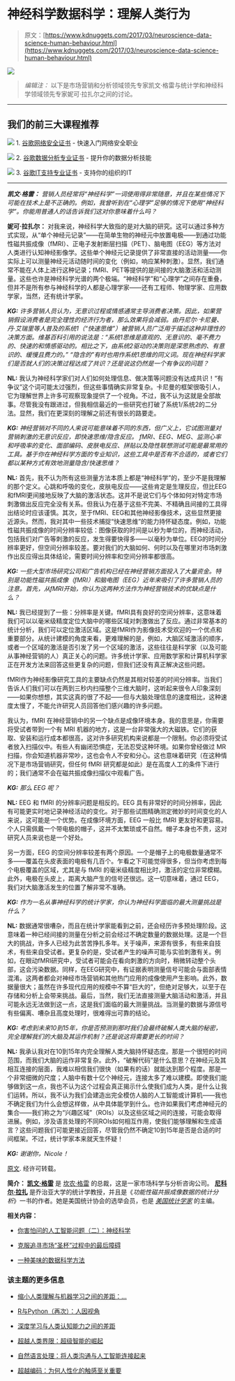 # 神经科学数据科学：理解人类行为

> 原文：[https://www.kdnuggets.com/2017/03/neuroscience-data-science-human-behaviour.html](https://www.kdnuggets.com/2017/03/neuroscience-data-science-human-behaviour.html)

![](../Images/e5f7f6da910c38e384bf84524b0a67cb.png)

> *编辑注：* 以下是市场营销和分析领域领先专家凯文·格雷与统计学和神经科学领域领先专家妮可·拉扎尔之间的讨论。

* * *

## 我们的前三大课程推荐

![](../Images/0244c01ba9267c002ef39d4907e0b8fb.png) 1\. [谷歌网络安全证书](https://www.kdnuggets.com/google-cybersecurity) - 快速入门网络安全职业

![](../Images/e225c49c3c91745821c8c0368bf04711.png) 2\. [谷歌数据分析专业证书](https://www.kdnuggets.com/google-data-analytics) - 提升你的数据分析技能

![](../Images/0244c01ba9267c002ef39d4907e0b8fb.png) 3\. [谷歌IT支持专业证书](https://www.kdnuggets.com/google-itsupport) - 支持你的组织的IT

* * *

***凯文·格雷：*** *营销人员经常将“神经科学”一词使用得非常随意，并且在某些情况下可能在技术上是不正确的。例如，我曾听到在“心理学”足够的情况下使用“神经科学”。你能用普通人的话告诉我们这对你意味着什么吗？*

**妮可·拉扎尔：** 对我来说，神经科学大致指的是对大脑的研究。这可以通过多种方式实现，从“单个神经元记录”——在简单生物的神经元中放置电极——到通过功能性磁共振成像（fMRI）、正电子发射断层扫描（PET）、脑电图（EEG）等方法对人类进行认知神经影像学。这些单个神经元记录提供了非常直接的活动测量——你实际上可以测量神经元活动随时间的变化（例如，响应某种刺激）。显然，我们通常不能在人体上进行这种记录；fMRI、PET等提供的是间接的大脑激活和活动测量。这些也许是神经科学光谱的两个极端。“神经科学”和“心理学”之间存在重叠，但并不是所有参与神经科学的人都是心理学家——还有工程师、物理学家、应用数学家，当然，还有统计学家。

***KG:*** *许多营销人员认为，无意识过程或情感通常主导消费者决策。因此，如果营销假设消费者是完全理性的经济行为者，那么效果将会减弱。由丹尼尔·卡尼曼、丹·艾瑞里等人普及的系统1（“快速思维”）被营销人员广泛用于描述这种非理性的决策方面。维基百科引用的说法是：“系统1思维是直观的、无意识的、毫不费力的、快速的和情感驱动的。相比之下，由系统2驱动的决策则是深思熟虑的、有意识的、缓慢且费力的。”* *“隐含的”有时也用作系统1思维的同义词。现在神经科学家们是否就人们的决策过程达成了共识？还是说这仍然是一个有争议的问题？*

**NL:** 我认为神经科学家们对人们如何处理信息、做决策等问题没有达成共识！“有争议”这个词可能太过强烈，但这些事情确实非常复杂。卡尼曼的框架很吸引人，它为理解世界上许多可观察现象提供了一个视角。不过，我不认为这就是全部故事。尽管我没有跟进过，但我相信最近的一些研究也打破了系统1/系统2的二分法。显然，我们在更深刻的理解之前还有很长的路要走。

***KG:*** *神经营销对不同的人来说可能意味着不同的东西，但广义上，它试图测量对营销刺激的无意识反应，即快速思维/隐含反应。* *fMRI、EEG、MEG*、*监测心率和呼吸率的变化、面部编码、皮肤电反应、拼贴以及隐性联想测试可能是最常用的工具。基于你在神经科学方面的专业知识，这些工具中是否有不合适的，或者它们都以某种方式有效地测量隐含/快速思维？*

**NL:** 首先，我不认为所有这些测量方法本质上都是“神经科学”的，至少不是我理解的那个定义。心跳和呼吸的变化，皮肤电反应——这些肯定是生理反应，但比EEG和fMRI更间接地反映了大脑的激活状态。这并不是说它们与个体如何对特定市场刺激做出反应完全没有关系。但我认为在基于这些不完美、不精确且间接的工具得出结论时应该谨慎。其次，至于fMRI、EEG和其他神经影像技术，这些显然更接近源头。然而，我对其中一些技术捕捉“快速思维”的能力持怀疑态度。例如，功能性磁共振成像的时间分辨率较低：图像获取的时间是以秒为单位的，而神经活动，包括我们对广告等刺激的反应，发生得要快得多——以毫秒为单位。EEG的时间分辨率更好，但空间分辨率较差。要对我们的大脑如何、何时以及在哪里对市场刺激作出反应得出具体结论，需要时间分辨率和空间分辨率都很高。

***KG:*** *一些大型市场研究公司和广告机构已经在神经营销方面投入了大量资金。特别是功能性磁共振成像（fMRI）和脑电图（EEG）近年来吸引了许多营销人员的注意。首先，从fMRI开始，你认为这两种方法作为神经营销技术的优缺点是什么？*

**NL:** 我已经提到了一些：分辨率是关键。fMRI具有良好的空间分辨率，这意味着我们可以以毫米级精度定位大脑中的哪些区域对刺激做出了反应。通过非常基本的统计分析，我们可以定位激活区域。这是fMRI作为影像技术受欢迎的一个优点和重要部分。从统计建模的角度来看，更难理解的是，例如，大脑区域激活的顺序，或者一个区域的激活是否引发了另一个区域的激活，这些往往是科学家（以及可能从事神经营销的人）真正关心的问题。许多统计学家、应用数学家和计算机科学家正在开发方法来回答这些更复杂的问题，但我们还没有真正解决这些问题。

fMRI作为神经影像研究工具的主要缺点仍然是其相对较差的时间分辨率。当我们告诉人们我们可以在两到三秒内扫描整个三维大脑时，这听起来很令人印象深刻——如果你想想，其实这真的很了不起——但与大脑处理信息的速度相比，这种速度太慢了，不能允许研究人员回答他们感兴趣的许多问题。

我认为，fMRI 在神经营销中的另一个缺点是成像环境本身。我的意思是，你需要将受试者带到一个有 MRI 机器的地方，这是一台非常强大的大磁铁。它们的获取、安装和运行成本都很高，这对许多研究机构来说都是一个限制。你必须将受试者放入扫描仪中。有些人有幽闭恐惧症，无法忍受这种环境。如果你曾经做过 MR 扫描，你会知道机器非常吵，这也会令人不安和分心。这也意味着研究（在这种情况下是市场营销研究，但任何 fMRI 研究都是如此）是在高度人工的条件下进行的；我们通常不会在磁共振成像扫描仪中观看广告。

***KG:*** *那么 EEG 呢？*

**NL:** EEG 和 fMRI 的分辨率问题是相反的。EEG 具有非常好的时间分辨率，因此有可能更实时地记录神经活动的变化。对于那些试图精确测定微妙的时间变化的人来说，这可能是一个优势。在成像环境方面，EEG 一般比 fMRI 更友好和更容易。个人只需佩戴一个带电极的帽子，这并不太繁琐或不自然。帽子本身也不贵，这对研究人员来说也是一个好处。

另一方面，EEG 的空间分辨率较差有两个原因。一个是帽子上的电极数量通常不多——覆盖在头皮表面的电极有几百个。乍看之下可能觉得很多，但当你考虑到每个电极覆盖的区域，尤其是与 fMRI 的毫米级精度相比时，激活的定位非常模糊。此外，电极在头皮上，距离大脑产生的信号还很远。这一切意味着，通过 EEG，我们对大脑激活发生的位置了解非常不准确。

***KG:*** *作为一名从事神经科学的统计学家，你认为神经科学面临的最大测量挑战是什么？*

**NL:** 数据通常很嘈杂，而且在统计学家能看到之前，还会经历许多预处理阶段。这意味着一种已经间接的测量在分析之前会经过不确定数量的数据处理。这是一个巨大的挑战，许多人已经为此苦苦挣扎多年。关于噪声，来源有很多，有些来自技术，有些来自受试者。更复杂的是，受试者产生的噪声可能与实验刺激有关。例如，在眼动fMRI研究中，受试者可能会在看向刺激的方向时，稍微转动整个头部，这会污染数据。同样，在EEG研究中，有证据表明测量信号可能会与面部表情混淆。这两者都会对神经市场营销和其他热门应用的成像使用产生影响。此外，数据量很大；虽然在许多现代应用的规模中不算“巨大的”，但绝对足够大，以至于在存储和分析上会带来挑战。最后，当然，我们无法直接测量大脑活动和激活，并且可能永远无法做到这一点，这是我们面临的最大测量挑战。当测量的数据与源信号有些偏离、嘈杂且高度处理时，很难得出可靠的结论。

***KG:*** *考虑到未来10到15年，你是否预测到那时我们会最终破解人类大脑的秘密，完全理解我们的大脑及其运作机制？还是说这将需要更长的时间？*

**NL:** 我承认我对在10到15年内完全理解人类大脑持怀疑态度。那是一个很短的时间范围，而我们大脑的运作非常复杂。此外，“破解代码”是什么意思？在神经元及其相互连接的层面，我难以相信我们很快（如果有的话）就能达到那个程度。那是一个非常细微的尺度；人脑中有数十亿个神经元，连接太多了难以建模。即使我们能够做到这一点，我也不认为这个过程会真正揭示什么使我们成为人类，是什么让我们运转。所以，我不认为我们会建造出完全模仿人脑的人工智能或计算机——我也不确定我们为什么会想这样做，从中具体能学到什么。也许如果我们考虑神经元的集合——我们称之为“兴趣区域”（ROIs）以及这些区域之间的连接，可能会取得进展。例如，涉及语言处理的不同ROIs如何相互作用，使我们能够理解和生成语言？这些问题我们可能更接近回答，尽管我仍然不确定10到15年是否是合适的时间框架。不过，统计学家本来就天生怀疑！

***KG:*** *谢谢你，Nicole！*

[原文](https://www.linkedin.com/pulse/neuroscience-marketing-kevin-gray). 经许可转载。

**简介： [凯文·格雷](https://www.linkedin.com/in/cannongray)** 是 [坎农·格雷](http://cannongray.com/home) 的总裁，这是一家市场科学与分析咨询公司。 **[尼科尔·拉扎](http://www.stat.uga.edu/people/faculty/nicole-lazar)** 是乔治亚大学的统计学教授，并且是《*功能性磁共振成像数据的统计分析*》一书的作者。她是美国统计协会的选举会员，也是 [*美国统计学家*](http://www.tandfonline.com/toc/utas20/current) 的主编。

**相关内容：**

+   [你害怕问的人工智能问题（二）：神经科学](/2016/12/too-afraid-ask-about-artificial-intelligence-neuroscience.html)

+   [克服追寻市场“圣杯”过程中的最后障碍](/2017/02/quest-holy-grail-marketing.html)

+   [一种美味的数据科学方法](/2017/01/foodpairing-tasty-approach-data-science.html)

### 该主题的更多信息

+   [缩小人类理解与机器学习之间的差距：…](https://www.kdnuggets.com/2023/06/closing-gap-human-understanding-machine-learning-explainable-ai-solution.html)

+   [R与Python（再次）：人因视角](https://www.kdnuggets.com/2022/01/r-python-human-factor-perspective.html)

+   [深度学习与人类认知能力之间的差距](https://www.kdnuggets.com/2022/10/gap-deep-learning-human-cognitive-abilities.html)

+   [超越人类界限：超级智能的崛起](https://www.kdnuggets.com/beyond-human-boundaries-the-rise-of-superintelligence)

+   [自然语言处理：将人类沟通与人工智能连接起来](https://www.kdnuggets.com/natural-language-processing-bridging-human-communication-with-ai)

+   [超越编码：为何人性化的触感至关重要](https://www.kdnuggets.com/beyond-coding-why-the-human-touch-matters)
